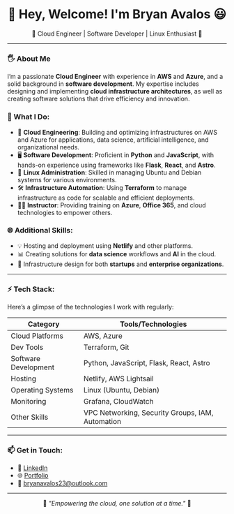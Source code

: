 <div align="center">
  <h1>👋 Hey, Welcome! I'm Bryan Avalos 😃</h1>
  <p>
    🌟 Cloud Engineer | Software Developer | Linux Enthusiast 🌟
  </p>
</div>

---

### 🖐 About Me

I’m a passionate **Cloud Engineer** with experience in **AWS** and **Azure**, and a solid background in **software development**. My expertise includes designing and implementing **cloud infrastructure architectures**, as well as creating software solutions that drive efficiency and innovation.

### 🌟 What I Do:
- 🔧 **Cloud Engineering**: Building and optimizing infrastructures on AWS and Azure for applications, data science, artificial intelligence, and organizational needs.
- 🖥️ **Software Development**: Proficient in **Python** and **JavaScript**, with hands-on experience using frameworks like **Flask**, **React**, and **Astro**.
- 🐧 **Linux Administration**: Skilled in managing Ubuntu and Debian systems for various environments.
- 🛠️ **Infrastructure Automation**: Using **Terraform** to manage infrastructure as code for scalable and efficient deployments.
- 👨‍🏫 **Instructor**: Providing training on **Azure**, **Office 365**, and cloud technologies to empower others.

### 🌐 Additional Skills:
- 💡 Hosting and deployment using **Netlify** and other platforms.
- 📊 Creating solutions for **data science** workflows and **AI** in the cloud.
- 📁 Infrastructure design for both **startups** and **enterprise organizations**.

---

### ⚡ Tech Stack:
Here’s a glimpse of the technologies I work with regularly:

| **Category**      | **Tools/Technologies**                                           |
|--------------------|-----------------------------------------------------------------|
| Cloud Platforms    | AWS, Azure                                                    |
| Dev Tools          | Terraform, Git                                                |
| Software Development | Python, JavaScript, Flask, React, Astro                      |
| Hosting            | Netlify, AWS Lightsail                                        |
| Operating Systems  | Linux (Ubuntu, Debian)                                        |
| Monitoring         | Grafana, CloudWatch                                           |
| Other Skills       | VPC Networking, Security Groups, IAM, Automation              |

---

### 📫 Get in Touch:
- 💼 [LinkedIn](www.linkedin.com/in/bryan-avalos)
- 🌐 [Portfolio](https://bryanavalos.netlify.app/)
- 📧 bryanavalos23@outlook.com

---

<div align="center">
  <p>🌟 <i>"Empowering the cloud, one solution at a time."</i> 🌟</p>
</div>
